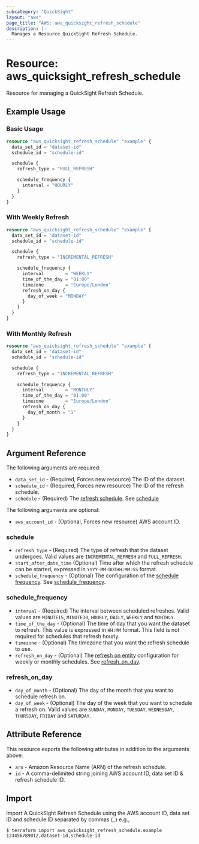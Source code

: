 ```yaml
---
subcategory: "QuickSight"
layout: "aws"
page_title: "AWS: aws_quicksight_refresh_schedule"
description: |-
  Manages a Resource QuickSight Refresh Schedule.
---
```


# Resource: aws_quicksight_refresh_schedule

Resource for managing a QuickSight Refresh Schedule.

## Example Usage

### Basic Usage

```terraform
resource "aws_quicksight_refresh_schedule" "example" {
  data_set_id = "dataset-id"
  schedule_id = "schedule-id"

  schedule {
    refresh_type = "FULL_REFRESH"

    schedule_frequency {
      interval = "HOURLY"
    }
  }
}
```

### With Weekly Refresh

```terraform
resource "aws_quicksight_refresh_schedule" "example" {
  data_set_id = "dataset-id"
  schedule_id = "schedule-id"

  schedule {
    refresh_type = "INCREMENTAL_REFRESH"

    schedule_frequency {
      interval        = "WEEKLY"
      time_of_the_day = "01:00"
      timezone        = "Europe/London"
      refresh_on_day {
        day_of_week = "MONDAY"
      }
    }
  }
}
```

### With Monthly Refresh

```terraform
resource "aws_quicksight_refresh_schedule" "example" {
  data_set_id = "dataset-id"
  schedule_id = "schedule-id"

  schedule {
    refresh_type = "INCREMENTAL_REFRESH"

    schedule_frequency {
      interval        = "MONTHLY"
      time_of_the_day = "01:00"
      timezone        = "Europe/London"
      refresh_on_day {
        day_of_month = "1"
      }
    }
  }
}
```

## Argument Reference

The following arguments are required:

* `data_set_id` - (Required, Forces new resource) The ID of the dataset.
* `schedule_id` - (Required, Forces new resource) The ID of the refresh schedule.
* `schedule` - (Required) The [refresh schedule](https://docs.aws.amazon.com/quicksight/latest/APIReference/API_RefreshSchedule.html). See [schedule](#schedule)

The following arguments are optional:

* `aws_account_id` - (Optional, Forces new resource) AWS account ID.

### schedule

* `refresh_type` - (Required) The type of refresh that the dataset undergoes. Valid values are `INCREMENTAL_REFRESH` and `FULL_REFRESH`.
* `start_after_date_time` (Optional) Time after which the refresh schedule can be started, expressed in `YYYY-MM-DDTHH:MM:SS` format.
* `schedule_frequency` - (Optional) The configuration of the [schedule frequency](https://docs.aws.amazon.com/quicksight/latest/APIReference/API_RefreshFrequency.html). See [schedule_frequency](#schedule_frequency).

### schedule_frequency

* `interval` - (Required) The interval between scheduled refreshes. Valid values are `MINUTE15`, `MINUTE30`, `HOURLY`, `DAILY`, `WEEKLY` and `MONTHLY`.
* `time_of_the_day` - (Optional) The time of day that you want the dataset to refresh. This value is expressed in `HH:MM` format. This field is not required for schedules that refresh hourly.
* `timezone` - (Optional) The timezone that you want the refresh schedule to use.
* `refresh_on_day` - (Optional) The [refresh on entity](https://docs.aws.amazon.com/quicksight/latest/APIReference/API_ScheduleRefreshOnEntity.html) configuration for weekly or monthly schedules. See [refresh_on_day](#refresh_on_day).

### refresh_on_day

* `day_of_month` - (Optional) The day of the month that you want to schedule refresh on.
* `day_of_week` - (Optional) The day of the week that you want to schedule a refresh on. Valid values are `SUNDAY`, `MONDAY`, `TUESDAY`, `WEDNESDAY`, `THURSDAY`, `FRIDAY` and `SATURDAY`.

## Attribute Reference

This resource exports the following attributes in addition to the arguments above:

* `arn` - Amazon Resource Name (ARN) of the refresh schedule.
* `id` - A comma-delimited string joining AWS account ID, data set ID & refresh schedule ID.

## Import

Import A QuickSight Refresh Schedule using the AWS account ID, data set ID and schedule ID separated by commas (`,`) e.g.,

```
$ terraform import aws_quicksight_refresh_schedule.example 123456789012,dataset-id,schedule-id
```
